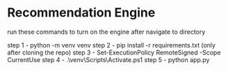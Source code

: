# Recommendation Engine

run these commands to turn on the engine after navigate to directory

step 1 - python -m venv venv
step 2 - pip install -r requirements.txt (only after cloning the repo)
step 3 - Set-ExecutionPolicy RemoteSigned -Scope CurrentUse
step 4 - .\venv\Scripts\Activate.ps1
step 5 - python app.py
